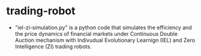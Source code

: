 # trading-robot

- "iel-zi-simulation.py" is a python code that simulates the efficiency and the price dynamics of financial markets under Continuous Double Auction mechanism with Indivudual Evolutionary Learnign (IEL) and Zero Intelligence (ZI) trading robots.

